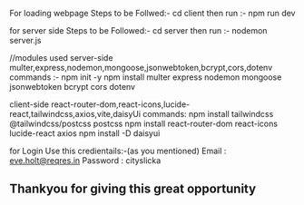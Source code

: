 For loading webpage 
Steps to be Follwed:-
cd client
then run :- npm run dev

for server side
Steps to be Followed:-
cd server
then run :- nodemon server.js

//modules used 
server-side
multer,express,nodemon,mongoose,jsonwebtoken,bcrypt,cors,dotenv
commands :-
npm init -y
npm install multer express nodemon mongoose jsonwebtoken bcrypt cors dotenv

client-side
react-router-dom,react-icons,lucide-react,tailwindcss,axios,vite,daisyUi
commands:
npm install tailwindcss @tailwindcss/postcss postcss
npm install react-router-dom react-icons lucide-react axios
npm install -D daisyui

for Login Use this credientails:-(as you mentioned)
Email : eve.holt@reqres.in
Password : cityslicka

## Thankyou for giving this great opportunity

